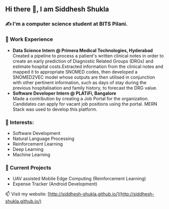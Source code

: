 ## Hi there 👋, I am Siddhesh Shukla 
### ✍️ I'm a computer science student at BITS Pilani.

### 💼 Work Experience <br>

- <b>Data Science Intern @ Primera Medical Technologies, Hyderabad</b> <br>
Created a pipeline to process a patient's written clinical notes in order to create an early prediction of Diagnostic Related Groups (DRGs) and estimate hospital costs.Extracted information from the clinical notes and mapped it to appropriate SNOMED codes, then developed a SNOMED2VEC model whose outputs are then utilised in conjunction with other pertinent information, such as days of stay during the previous hospitalisation and family history, to forecast the DRG value.
- <b>Software Developer Intern @ PLATiFi, Bangalore</b> <br>
Made a contribution by creating a Job Portal for the organization. Candidates can apply for vacant job positions using the portal.
MERN Stack was used to develop this platform.

### 🌱 Interests:
- Software Development
- Natural Language Processing
- Reinforcement Learning
- Deep Learning
- Machine Learning

### 🔭 Current Projects
- UAV assisted Mobile Edge Computing (Reinforcement Learning)
- Expense Tracker (Android Development)

📫 Visit my website: [http://siddhesh-shukla.github.io/](http://siddhesh-shukla.github.io/)
